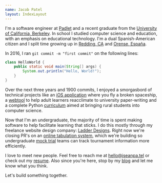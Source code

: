 ```yaml
---
name: Jacob Patel
layout: IndexLayout
---
```


I'm a software engineer at [Padlet](https://padlet.com) and a recent graduate from the [University of California, Berkeley](https://www.berkeley.edu/). In school I studied computer science and education, with an emphasis on educational technology. I'm a dual Spanish-American citizen and I split time growing up in [Redding, CA](https://en.wikipedia.org/wiki/Redding,_California) and [Orense, España](https://es.wikipedia.org/wiki/Orense).

In 2016, I ran `git commit -m "first commit"` on the following lines:

```java:HelloWorld.java
class HelloWorld {
    public static void main(String[] args) {
        System.out.println("Hello, World!");
    }
}
```

Over the next three years and 1900 commits, I enjoyed a smorgasbord of technical projects like an [iOS application](https://github.com/jseanpatel/flyright) where you fly a broken spaceship, a [webtool](https://maribel.io) to help adult learners reacclimate to university paper-writing and a complete Python [curriculum](https://treetoplearning.org/) aimed at bringing rural students into computer science.

Now that I'm an undergraduate, the majority of time is spent making software to help facilitate learning that sticks. I do this mostly through my freelance website design company: [Ladder Designs](https://ladderdesigns.co). Right now we're closing PR's on an [online tabulation system](https://atabical.com/), which we're building so undergraduate [mock trial](https://www.collegemocktrial.org/) teams can track tournament information more efficiently.

I love to meet new people. Feel free to reach me at [hello@jseanpa.tel](mailto:hello@jseanpa.tel) or check out my [resume](https://drive.google.com/open?id=1zn7AY7H7qoi3dBHJk6UciWDOOvsibOyN). Also since you're here, stop by my [blog](./blog) and let me know what you think.

Let's build something together.
